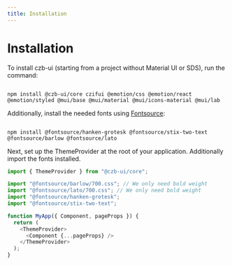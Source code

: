 ```yaml
---
title: Installation
---
```


# Installation

To install czb-ui (starting from a project without Material UI or SDS),
run the command:

```shell

npm install @czb-ui/core czifui @emotion/css @emotion/react
@emotion/styled @mui/base @mui/material @mui/icons-material @mui/lab

```

Additionally, install the needed fonts using [Fontsource](https://github.com/fontsource/fontsource):

```shell

npm install @fontsource/hanken-grotesk @fontsource/stix-two-text @fontsource/barlow @fontsource/lato

```

Next, set up the ThemeProvider at the root of your application.
Additionally import the fonts installed.

```javascript
import { ThemeProvider } from "@czb-ui/core";

import "@fontsource/barlow/700.css"; // We only need bold weight
import "@fontsource/lato/700.css"; // We only need bold weight
import "@fontsource/hanken-grotesk";
import "@fontsource/stix-two-text";

function MyApp({ Component, pageProps }) {
  return (
    <ThemeProvider>
      <Component {...pageProps} />
    </ThemeProvider>
  );
}
```
